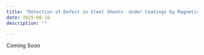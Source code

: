```yaml
---
title: "Detection of Defect in Steel Sheets  Under Coatings by Magnetic Flux Leakage"
date: 2025-08-16
description: ""

---
```

Coming Soon
